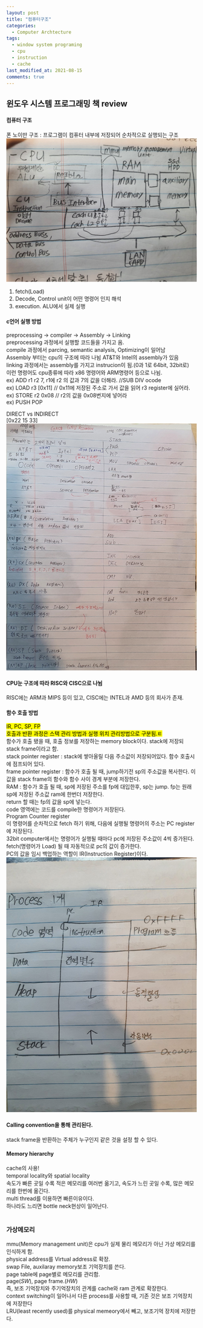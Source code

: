 ```yaml
---
layout: post
title: "컴퓨터구조"
categories:
  - Computer Archtecture
tags:
  - window system programing 
  - cpu
  - instruction
  - cache
last_modified_at: 2021-08-15
comments: true
---
```


## 윈도우 시스템 프로그래밍 책 review
#### 컴퓨터 구조 <br>
폰 노이만 구조 : 프로그램이 컴퓨터 내부에 저장되어 순차적으로 실행되는 구조 <br>
![archtecture](/assets/img/computer/archtecture/archtecture.jpg)
1. fetch$($Load$)$
2. Decode, Control unit이 어떤 명령어 인지 해석
3. execution. ALU에서 실제 실행

#### c언어 실행 방법 <br>
preprocessing -> compiler -> Assembly -> Linking<br>
preprocessing 과정에서 실행할 코드들을 가지고 옴. <br>
compile 과정에서 parcing, semantic analysis, Optimizing이 일어남 <br>
Assembly 부터는 cpu의 구조에 따라 나뉨 AT&T와 Intel의 assembly가 있음 <br>
linking 과정에서는 assembly를 가지고 instrucion이 됨.$($0과 1로 64bit, 32bit로$)$<br>
이런 명령어도 cpu종류에 따라 x86 명령어와 ARM명령어 등으로 나뉨. <br>
ex$)$ ADD r1 r2 7, r1에 r2 의 값과 7의 값을 더해라. //SUB DIV ocode <br>
ex$)$ LOAD r3 $[$0x11$]$ // 0x11에 저장된 주소로 가서 값을 읽어 r3 register에 실어라.<br>
ex$)$ STORE r2 0x08 // r2의 값을 0x08번지에 넣어라<br>
ex$)$ PUSH POP <br>

DIRECT vs INDIRECT<br>
$[$0x22 15 33$]$<br>
![assembly](/assets/img/computer/archtecture/assembly.jpg)
<br>

#### CPU눈 구조에 따라 RISC와 CISC으로 나뉨
RISC에는 ARM과 MIPS 등이 있고, CISC에는 INTEL과 AMD 등의 회사가 존재.<br>

#### 함수 호출 방법
<mark>IR, PC, SP, FP </mark><br>
<mark>호출과 반환 과정은 스택 관리 방법과 실행 위치 관리방법으로 구분됨.ㅌ</mark><br>
함수가 호출 됐을 때, 호출 정보를 저장하는 memory block이다. stack에 저장되 stack frame이라고 함.<br>
stack pointer register : stack에 쌓아올릴 다음 주소값이 저장되어있다. 함수 호출시에 점프되어 있다.<br>
frame pointer register : 함수가 호출 될 때, jump하기전 sp의 주소값을 복사한다. 이 값을 stack frame의 함수와 함수 사이 경계 부분에 저장한다.<br>
RAM : 함수가 호출 될 때, sp에 저장된 주소를 fp에 대입한후, sp는 jump. fp는 원래 sp에 저장된 주소값 ram에 한번더 저장한다.<br> 
return 할 때는 fp의 값을 sp에 넣는다.<br>
code 영역에는 코드를 compile한 명령어가 저장된다.<br>
Program Counter register <br>
이 명령어를 순차적으로 fetch 하기 위해, 다음에 실행될 명령어의 주소는 PC register에 저장된다.<br>
32bit computer에서는 명령어가 실행될 때마다 pc에 저장된 주소값이 4씩 증가된다.<br>
fetch$($명령어가 Load$)$ 될 때 자동적으로 pc의 값이 증가한다. <br>
PC의 값을 임시 백업하는 역할이 IR$($Instruction Register$)$이다. <br>
![memory_structure](/assets/img/computer/archtecture/memory_structure.jpg)
<br>

#### Calling convention을 통해 관리된다. 
stack frame을 반환하는 주체가 누구인지 같은 것을 설정 할 수 있다. <br>

#### Memory hierarchy
cache의 사용!<br>
temporal locality와 spatial locality<br>
속도가 빠른 곳일 수록 적은 메모리를 여러번 옮기고, 속도가 느린 곳일 수록, 많은 메모리를 한번에 옮긴다. <br>
multi thread를 이용하면 빠른이유이다. <br>
하나라도 느리면 bottle neck현상이 일어난다. <br>
<br>

### 가상메모리
mmu$($Memory management unit$)$은 cpu가 실제 물리 메모리가 아닌 가상 메모리를 인식하게 함.<br>
physical address를 Virtual address로 확장.<br>
swap File, auxilaray memory보조 기억장치를 쓴다.<br>
page table에 page별로 메모리를 관리함.<br>
page$(SW)$, page frame.$(HW)$<br>
즉, 보조 기억장치와 주기억장치의 관계를 cache와 ram 관계로 확장한다. <br>
context switching이 일어나서 다른 process를 사용할 때, 기존 것은 보조 기억장치에 저장한다<br> 
LRU$($least recently used$)$를 physical memeory에서 빼고, 보조기억 장치에 저장한다. <br>